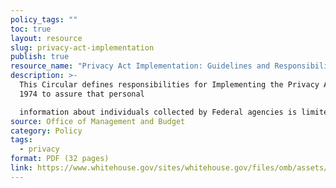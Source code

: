 ```yaml
---
policy_tags: ""
toc: true
layout: resource
slug: privacy-act-implementation
publish: true
resource_name: "Privacy Act Implementation: Guidelines and Responsibilities"
description: >-
  This Circular defines responsibilities for Implementing the Privacy Act of
  1974 to assure that personal

  information about individuals collected by Federal agencies is limited to that which is legally authorized and necessary and is maintained in a manner which precludes unwarranted intrusions upon individual privacy. Dated July 9, 1975.
source: Office of Management and Budget
category: Policy
tags:
  - privacy
format: PDF (32 pages)
link: https://www.whitehouse.gov/sites/whitehouse.gov/files/omb/assets/OMB/inforeg/implementation_guidelines.pdf
---
```

